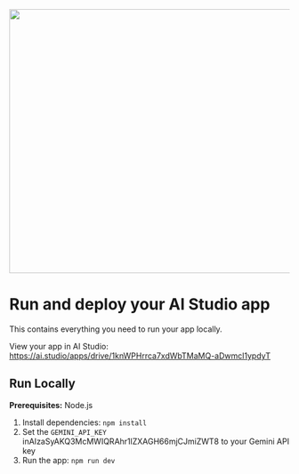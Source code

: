 <div align="center">
<img width="1200" height="475" alt="GHBanner" src="https://github.com/user-attachments/assets/0aa67016-6eaf-458a-adb2-6e31a0763ed6" />
</div>

# Run and deploy your AI Studio app

This contains everything you need to run your app locally.

View your app in AI Studio: https://ai.studio/apps/drive/1knWPHrrca7xdWbTMaMQ-aDwmcl1ypdyT

## Run Locally

**Prerequisites:**  Node.js


1. Install dependencies:
   `npm install`
2. Set the `GEMINI_API_KEY` inAIzaSyAKQ3McMWIQRAhr1lZXAGH66mjCJmiZWT8 to your Gemini API key
3. Run the app:
   `npm run dev`
